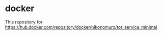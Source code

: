 # docker
This repository for https://hub.docker.com/repository/docker/hikonomuro/tor_service_minimal
